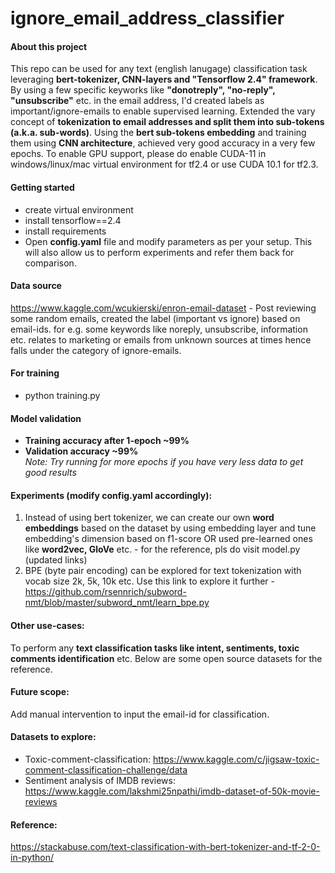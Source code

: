 # ignore_email_address_classifier

#### About this project
This repo can be used for any text (english lanugage) classification task leveraging **bert-tokenizer, CNN-layers and "Tensorflow 2.4" framework**. By using a few specific keyworks like **"donotreply", "no-reply", "unsubscribe"** etc. in the email address, I'd created labels as important/ignore-emails to enable supervised learning. Extended the vary concept of **tokenization to email addresses and split them into sub-tokens (a.k.a. sub-words)**. Using the **bert sub-tokens embedding** and training them using **CNN architecture**, achieved very good accuracy in a very few epochs. To enable GPU support, please do enable CUDA-11 in windows/linux/mac virtual environment for tf2.4 or use CUDA 10.1 for tf2.3. 

#### Getting started
- create virtual environment
- install tensorflow==2.4
- install requirements 
- Open **config.yaml** file and modify parameters as per your setup. This will also allow us to perform experiments and refer them back for comparison. 

#### Data source
https://www.kaggle.com/wcukierski/enron-email-dataset - Post reviewing some random emails, created the label (important vs ignore) based on email-ids. for e.g. some keywords like noreply, unsubscribe, information etc. relates to marketing or emails from unknown sources at times hence falls under the category of ignore-emails. 

#### For training
- python training.py 

#### Model validation
- **Training accuracy after 1-epoch ~99%** 
- **Validation accuracy ~99%** <br>
*Note: Try running for more epochs if you have very less data to get good results*

#### Experiments (modify config.yaml accordingly):
1) Instead of using bert tokenizer, we can create our own **word embeddings** based on the dataset by using embedding layer and tune embedding's dimension based on f1-score OR used pre-learned ones like **word2vec, GloVe** etc. - for the reference, pls do visit model.py (updated links)
2) BPE (byte pair encoding) can be explored for text tokenization with vocab size 2k, 5k, 10k etc. Use this link to explore it further - https://github.com/rsennrich/subword-nmt/blob/master/subword_nmt/learn_bpe.py

#### Other use-cases:
To perform any **text classification tasks like intent, sentiments, toxic comments identification** etc. Below are some open source datasets for the reference.

#### Future scope:
Add manual intervention to input the email-id for classification. 

#### Datasets to explore:
- Toxic-comment-classification: https://www.kaggle.com/c/jigsaw-toxic-comment-classification-challenge/data <br>
- Sentiment analysis of IMDB reviews: https://www.kaggle.com/lakshmi25npathi/imdb-dataset-of-50k-movie-reviews

#### Reference:
https://stackabuse.com/text-classification-with-bert-tokenizer-and-tf-2-0-in-python/

